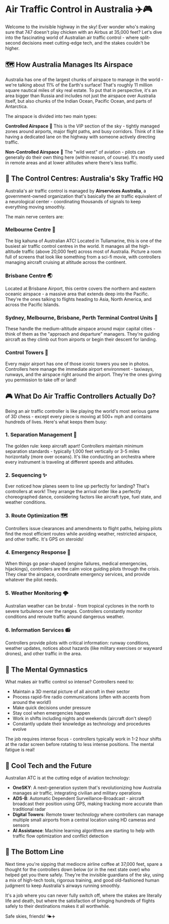 # Air Traffic Control in Australia ✈️🎮

Welcome to the invisible highway in the sky! Ever wonder who's making sure that 747 doesn't play chicken with an Airbus at 35,000 feet? Let's dive into the fascinating world of Australian air traffic control - where split-second decisions meet cutting-edge tech, and the stakes couldn't be higher.

## 🗺️ How Australia Manages Its Airspace

Australia has one of the largest chunks of airspace to manage in the world - we're talking about 11% of the Earth's surface! That's roughly 11 million square nautical miles of sky real estate. To put that in perspective, it's an area bigger than Russia and includes not just the airspace over Australia itself, but also chunks of the Indian Ocean, Pacific Ocean, and parts of Antarctica.

The airspace is divided into two main types:

**Controlled Airspace** 🎯
This is the VIP section of the sky - tightly managed zones around airports, major flight paths, and busy corridors. Think of it like having a dedicated lane on the highway with someone actively directing traffic.

**Non-Controlled Airspace** 🦅
The "wild west" of aviation - pilots can generally do their own thing here (within reason, of course). It's mostly used in remote areas and at lower altitudes where there's less traffic.

## 🏢 The Control Centres: Australia's Sky Traffic HQ

Australia's air traffic control is managed by **Airservices Australia**, a government-owned organization that's basically the air traffic equivalent of a neurological center - coordinating thousands of signals to keep everything moving smoothly.

The main nerve centers are:

### Melbourne Centre 🌆
The big kahuna of Australian ATC! Located in Tullamarine, this is one of the busiest air traffic control centres in the world. It manages all the high-altitude traffic (above 20,000 feet) across most of Australia. Picture a room full of screens that look like something from a sci-fi movie, with controllers managing aircraft cruising at altitude across the continent.

### Brisbane Centre 🌏
Located at Brisbane Airport, this centre covers the northern and eastern oceanic airspace - a massive area that extends deep into the Pacific. They're the ones talking to flights heading to Asia, North America, and across the Pacific Islands.

### Sydney, Melbourne, Brisbane, Perth Terminal Control Units 🛬
These handle the medium-altitude airspace around major capital cities - think of them as the "approach and departure" managers. They're guiding aircraft as they climb out from airports or begin their descent for landing.

### Control Towers 🗼
Every major airport has one of those iconic towers you see in photos. Controllers here manage the immediate airport environment - taxiways, runways, and the airspace right around the airport. They're the ones giving you permission to take off or land!

## 🎮 What Do Air Traffic Controllers Actually Do?

Being an air traffic controller is like playing the world's most serious game of 3D chess - except every piece is moving at 500+ mph and contains hundreds of lives. Here's what keeps them busy:

### 1. Separation Management 📏
The golden rule: keep aircraft apart! Controllers maintain minimum separation standards - typically 1,000 feet vertically or 3-5 miles horizontally (more over oceans). It's like conducting an orchestra where every instrument is traveling at different speeds and altitudes.

### 2. Sequencing ✨
Ever noticed how planes seem to line up perfectly for landing? That's controllers at work! They arrange the arrival order like a perfectly choreographed dance, considering factors like aircraft type, fuel state, and weather conditions.

### 3. Route Optimization 🗺️
Controllers issue clearances and amendments to flight paths, helping pilots find the most efficient routes while avoiding weather, restricted airspace, and other traffic. It's GPS on steroids!

### 4. Emergency Response 🚨
When things go pear-shaped (engine failures, medical emergencies, hijackings), controllers are the calm voice guiding pilots through the crisis. They clear the airspace, coordinate emergency services, and provide whatever the pilot needs.

### 5. Weather Monitoring 🌩️
Australian weather can be brutal - from tropical cyclones in the north to severe turbulence over the ranges. Controllers constantly monitor conditions and reroute traffic around dangerous weather.

### 6. Information Services 📻
Controllers provide pilots with critical information: runway conditions, weather updates, notices about hazards (like military exercises or wayward drones), and other traffic in the area.

## 🧠 The Mental Gymnastics

What makes air traffic control so intense? Controllers need to:

- Maintain a 3D mental picture of all aircraft in their sector
- Process rapid-fire radio communications (often with accents from around the world!)
- Make quick decisions under pressure
- Stay cool when emergencies happen
- Work in shifts including nights and weekends (aircraft don't sleep!)
- Constantly update their knowledge as technology and procedures evolve

The job requires intense focus - controllers typically work in 1-2 hour shifts at the radar screen before rotating to less intense positions. The mental fatigue is real!

## 🚀 Cool Tech and the Future

Australian ATC is at the cutting edge of aviation technology:

- **OneSKY**: A next-generation system that's revolutionizing how Australia manages air traffic, integrating civilian and military operations
- **ADS-B**: Automatic Dependent Surveillance-Broadcast - aircraft broadcast their position using GPS, making tracking more accurate than traditional radar
- **Digital Towers**: Remote tower technology where controllers can manage multiple small airports from a central location using HD cameras and sensors
- **AI Assistance**: Machine learning algorithms are starting to help with traffic flow optimization and conflict detection

## 🎯 The Bottom Line

Next time you're sipping that mediocre airline coffee at 37,000 feet, spare a thought for the controllers down below (or in the next state over) who helped get you there safely. They're the invisible guardians of the sky, using a mix of high-tech tools, rigorous training, and good old-fashioned human judgment to keep Australia's airways running smoothly.

It's a job where you can never fully switch off, where the stakes are literally life and death, but where the satisfaction of bringing hundreds of flights safely to their destinations makes it all worthwhile.

Safe skies, friends! 🌤️✈️